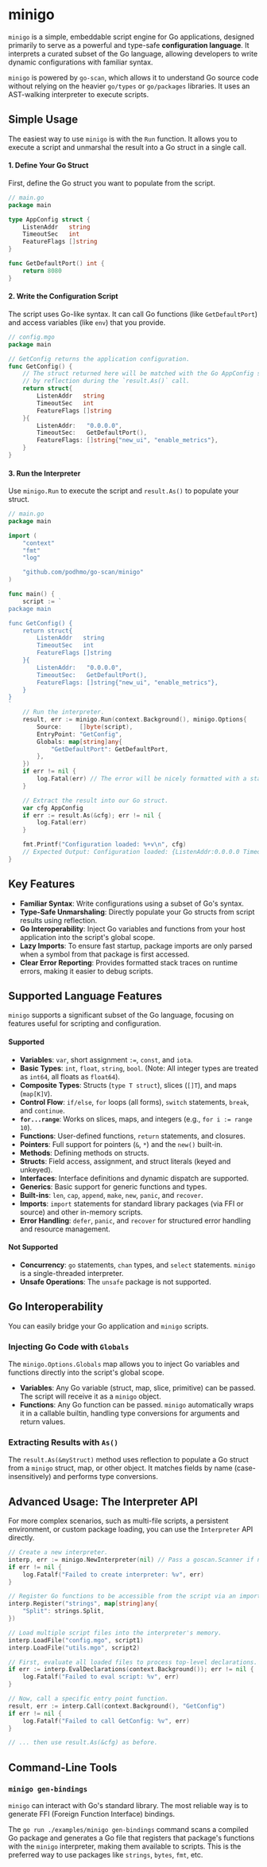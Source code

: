 # minigo

`minigo` is a simple, embeddable script engine for Go applications, designed primarily to serve as a powerful and type-safe **configuration language**. It interprets a curated subset of the Go language, allowing developers to write dynamic configurations with familiar syntax.

`minigo` is powered by `go-scan`, which allows it to understand Go source code without relying on the heavier `go/types` or `go/packages` libraries. It uses an AST-walking interpreter to execute scripts.

## Simple Usage

The easiest way to use `minigo` is with the `Run` function. It allows you to execute a script and unmarshal the result into a Go struct in a single call.

#### 1. Define Your Go Struct

First, define the Go struct you want to populate from the script.

```go
// main.go
package main

type AppConfig struct {
    ListenAddr   string
    TimeoutSec   int
    FeatureFlags []string
}

func GetDefaultPort() int {
    return 8080
}
```

#### 2. Write the Configuration Script

The script uses Go-like syntax. It can call Go functions (like `GetDefaultPort`) and access variables (like `env`) that you provide.

```go
// config.mgo
package main

// GetConfig returns the application configuration.
func GetConfig() {
    // The struct returned here will be matched with the Go AppConfig struct
    // by reflection during the `result.As()` call.
    return struct{
        ListenAddr   string
        TimeoutSec   int
        FeatureFlags []string
    }{
        ListenAddr:   "0.0.0.0",
        TimeoutSec:   GetDefaultPort(),
        FeatureFlags: []string{"new_ui", "enable_metrics"},
    }
}
```

#### 3. Run the Interpreter

Use `minigo.Run` to execute the script and `result.As()` to populate your struct.

```go
// main.go
package main

import (
	"context"
	"fmt"
	"log"

	"github.com/podhmo/go-scan/minigo"
)

func main() {
    script := `
package main

func GetConfig() {
    return struct{
        ListenAddr   string
        TimeoutSec   int
        FeatureFlags []string
    }{
        ListenAddr:   "0.0.0.0",
        TimeoutSec:   GetDefaultPort(),
        FeatureFlags: []string{"new_ui", "enable_metrics"},
    }
}
`
	// Run the interpreter.
	result, err := minigo.Run(context.Background(), minigo.Options{
		Source:     []byte(script),
		EntryPoint: "GetConfig",
		Globals: map[string]any{
			"GetDefaultPort": GetDefaultPort,
		},
	})
	if err != nil {
		log.Fatal(err) // The error will be nicely formatted with a stack trace.
	}

	// Extract the result into our Go struct.
	var cfg AppConfig
	if err := result.As(&cfg); err != nil {
		log.Fatal(err)
	}

	fmt.Printf("Configuration loaded: %+v\n", cfg)
	// Expected Output: Configuration loaded: {ListenAddr:0.0.0.0 TimeoutSec:8080 FeatureFlags:[new_ui enable_metrics]}
}

```

## Key Features

- **Familiar Syntax**: Write configurations using a subset of Go's syntax.
- **Type-Safe Unmarshaling**: Directly populate your Go structs from script results using reflection.
- **Go Interoperability**: Inject Go variables and functions from your host application into the script's global scope.
- **Lazy Imports**: To ensure fast startup, package imports are only parsed when a symbol from that package is first accessed.
- **Clear Error Reporting**: Provides formatted stack traces on runtime errors, making it easier to debug scripts.

## Supported Language Features

`minigo` supports a significant subset of the Go language, focusing on features useful for scripting and configuration.

#### Supported
- **Variables**: `var`, short assignment `:=`, `const`, and `iota`.
- **Basic Types**: `int`, `float`, `string`, `bool`. (Note: All integer types are treated as `int64`, all floats as `float64`).
- **Composite Types**: Structs (`type T struct`), slices (`[]T`), and maps (`map[K]V`).
- **Control Flow**: `if/else`, `for` loops (all forms), `switch` statements, `break`, and `continue`.
- **`for...range`**: Works on slices, maps, and integers (e.g., `for i := range 10`).
- **Functions**: User-defined functions, `return` statements, and closures.
- **Pointers**: Full support for pointers (`&`, `*`) and the `new()` built-in.
- **Methods**: Defining methods on structs.
- **Structs**: Field access, assignment, and struct literals (keyed and unkeyed).
- **Interfaces**: Interface definitions and dynamic dispatch are supported.
- **Generics**: Basic support for generic functions and types.
- **Built-ins**: `len`, `cap`, `append`, `make`, `new`, `panic`, and `recover`.
- **Imports**: `import` statements for standard library packages (via FFI or source) and other in-memory scripts.
- **Error Handling**: `defer`, `panic`, and `recover` for structured error handling and resource management.

#### Not Supported
- **Concurrency**: `go` statements, `chan` types, and `select` statements. `minigo` is a single-threaded interpreter.
- **Unsafe Operations**: The `unsafe` package is not supported.

## Go Interoperability

You can easily bridge your Go application and `minigo` scripts.

### Injecting Go Code with `Globals`
The `minigo.Options.Globals` map allows you to inject Go variables and functions directly into the script's global scope.

- **Variables**: Any Go variable (struct, map, slice, primitive) can be passed. The script will receive it as a `minigo` object.
- **Functions**: Any Go function can be passed. `minigo` automatically wraps it in a callable builtin, handling type conversions for arguments and return values.

### Extracting Results with `As()`
The `result.As(&myStruct)` method uses reflection to populate a Go struct from a `minigo` struct, map, or other object. It matches fields by name (case-insensitively) and performs type conversions.

## Advanced Usage: The Interpreter API

For more complex scenarios, such as multi-file scripts, a persistent environment, or custom package loading, you can use the `Interpreter` API directly.

```go
// Create a new interpreter.
interp, err := minigo.NewInterpreter(nil) // Pass a goscan.Scanner if needed
if err != nil {
    log.Fatalf("Failed to create interpreter: %v", err)
}

// Register Go functions to be accessible from the script via an import path.
interp.Register("strings", map[string]any{
    "Split": strings.Split,
})

// Load multiple script files into the interpreter's memory.
interp.LoadFile("config.mgo", script1)
interp.LoadFile("utils.mgo", script2)

// First, evaluate all loaded files to process top-level declarations.
if err := interp.EvalDeclarations(context.Background()); err != nil {
    log.Fatalf("Failed to eval script: %v", err)
}

// Now, call a specific entry point function.
result, err := interp.Call(context.Background(), "GetConfig")
if err != nil {
    log.Fatalf("Failed to call GetConfig: %v", err)
}

// ... then use result.As(&cfg) as before.
```

## Command-Line Tools

### `minigo gen-bindings`
`minigo` can interact with Go's standard library. The most reliable way is to generate FFI (Foreign Function Interface) bindings.

The `go run ./examples/minigo gen-bindings` command scans a compiled Go package and generates a Go file that registers that package's functions with the `minigo` interpreter, making them available to scripts. This is the preferred way to use packages like `strings`, `bytes`, `fmt`, etc.
